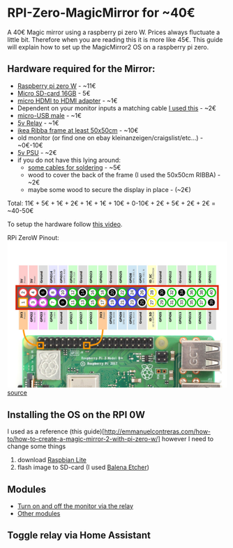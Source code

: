# RPI-Zero-MagicMirror for ~40€
A 40€ Magic mirror using a raspberry pi zero W.
Prices always fluctuate a little bit. Therefore when you are reading this it is more like 45€.
This guide will explain how to set up the MagicMirror2 OS on a raspberry pi zero.

## Hardware required for the Mirror:

  * [Raspberry pi zero W](https://www.berrybase.de/raspberry-pi-zero-w) - ~11€
  * [Micro SD-card 16GB](https://www.ebay.de/i/273535152997?chn=ps&norover=1&mkevt=1&mkrid=707-134425-41852-0&mkcid=2&itemid=273535152997&targetid=888516359244&device=c&mktype=pla&googleloc=9068150&poi=&campaignid=1669295758&mkgroupid=90992276282&rlsatarget=pla-888516359244&abcId=1139676&merchantid=7364532&gclid=EAIaIQobChMIppr__Lfl6AIVRrDtCh1c8QtqEAQYAiABEgLwsPD_BwE) - 5€
  * [micro HDMI to HDMI adapter](https://www.aliexpress.com/item/33006250821.html?spm=a2g0s.9042311.0.0.27424c4dyB0J72) - ~1€
  * Dependent on your monitor inputs a matching cable [I used this](https://www.aliexpress.com/item/33014827860.html?spm=a2g0s.9042311.0.0.27424c4dyB0J72) - ~2€
  * [micro-USB male](https://www.aliexpress.com/item/32874847823.html?spm=a2g0s.9042311.0.0.27424c4dczswkm) - ~1€
  * [5v Relay](https://www.aliexpress.com/item/32969889587.html?spm=a2g0o.productlist.0.0.12d12f09ujISno&algo_pvid=617edfee-1041-4329-b242-70a5c9148285&algo_expid=617edfee-1041-4329-b242-70a5c9148285-1&btsid=0ab50f6215867803297066531e46cc&ws_ab_test=searchweb0_0,searchweb201602_,searchweb201603_) - ~1€
  * [ikea Ribba frame at least 50x50cm](https://www.ikea.com/de/de/cat/ribba-serie-16456/) - ~10€
  * old monitor (or find one on ebay kleinanzeigen/craigslist/etc...) - ~0€-10€
  * [5v PSU](https://www.aliexpress.com/item/33008360777.html?spm=a2g0o.productlist.0.0.6aa67977TpXVsT&algo_pvid=e99d80ef-c883-439f-b3f7-81f06a91c2a6&algo_expid=e99d80ef-c883-439f-b3f7-81f06a91c2a6-0&btsid=0ab6f81615867816964263103e5a42&ws_ab_test=searchweb0_0,searchweb201602_,searchweb201603_) - ~2€
  * if you do not have this lying around:
    * [some cables for soldering](https://www.aliexpress.com/item/4000197988123.html?spm=a2g0o.productlist.0.0.150f50f3s6cX67&algo_pvid=f45e848a-ba02-4de6-a01b-d48181557d3b&algo_expid=f45e848a-ba02-4de6-a01b-d48181557d3b-6&btsid=0ab6fb8315867817791791856e45de&ws_ab_test=searchweb0_0,searchweb201602_,searchweb201603_) - ~5€
    * wood to cover the back of the frame (I used the 50x50cm RIBBA) - ~2€
    * maybe some wood to secure the display in place - (~2€)

Total: 11€ + 5€ + 1€ + 2€ + 1€ + 1€ + 10€ + 0-10€ + 2€ + 5€ + 2€ + 2€ = ~40-50€

To setup the hardware follow [this video](www.youtube.com).

RPi ZeroW Pinout:
![RPi Zero W Pinout image not found](https://github.com/CaptainDario/RPI-Zero-MagicMirror/blob/master/rpiZW_pins.png "Logo Title Text 1")
[source](https://www.raspberrypi-spy.co.uk/2012/06/simple-guide-to-the-rpi-gpio-header-and-pins/#prettyPhoto)

## Installing the OS on the RPI 0W

I used as a reference (this guide)[http://emmanuelcontreras.com/how-to/how-to-create-a-magic-mirror-2-with-pi-zero-w/] however I need to change some things

1. download [Raspbian Lite](https://www.raspberrypi.org/downloads/raspbian/)
2. flash image to SD-card (I used [Balena Etcher](https://www.balena.io/etcher/))


## Modules

* [Turn on and off the monitor via the relay](https://github.com/paviro/MMM-PIR-Sensor)
* [Other modules](https://github.com/MichMich/MagicMirror/wiki/3rd-Party-Modules)



## Toggle relay via Home Assistant
